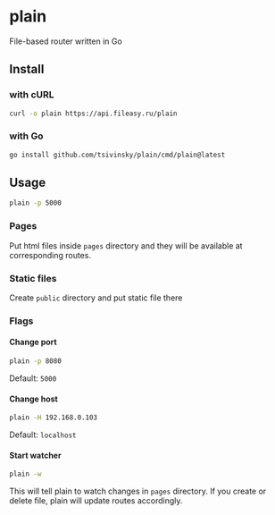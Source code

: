 # plain

File-based router written in Go

## Install

### with cURL

```bash
curl -o plain https://api.fileasy.ru/plain
```

### with Go

```bash
go install github.com/tsivinsky/plain/cmd/plain@latest
```

## Usage

```bash
plain -p 5000
```

### Pages

Put html files inside `pages` directory and they will be available at corresponding routes.

### Static files

Create `public` directory and put static file there

### Flags

#### Change port

```bash
plain -p 8080
```

Default: `5000`

#### Change host

```bash
plain -H 192.168.0.103
```

Default: `localhost`

#### Start watcher

```bash
plain -w
```

This will tell plain to watch changes in `pages` directory. If you create or delete file, plain will update routes accordingly.
